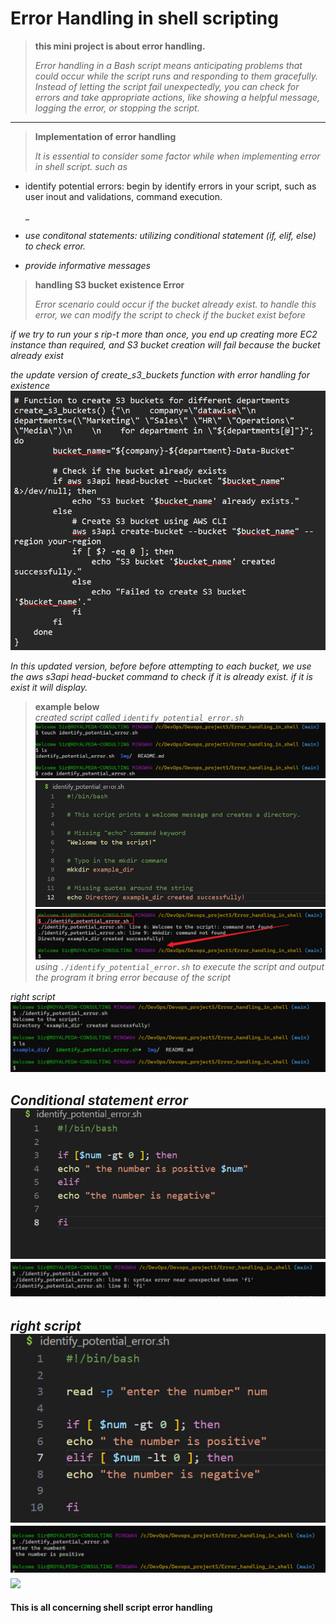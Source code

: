 # **Error Handling in shell scripting**

>**this mini project is about error handling.**
_<p>Error handling in a Bash script means anticipating problems that could occur while the script runs and responding to them gracefully. Instead of letting the script fail unexpectedly, you can check for errors and take appropriate actions, like showing a helpful message, logging the error, or stopping the script.</p>_

----
> **Implementation of error handling**
_<p>It is essential to consider some factor while when implementing error in shell script. such as_
- identify potential errors: begin by identify errors in your script, such as user inout and validations, command execution.</p>_
- _<p>use conditonal statements: utilizing conditional statement (if, elif, else) to check error.</p>_
- _<p>provide informative messages</p>_


>**handling S3 bucket existence Error**
_<p>Error scenario could occur if the bucket already exist. to handle this error, we can modify the script to check if the bucket exist before</p>_

_<p>if we try to run your s rip-t more than once, you end up creating more EC2 instance than required, and S3 bucket creation will fail because the bucket already exist</p>_

_the update version of create_s3_buckets function with error handling for existence_
![](./Img/newww%20buc.jpg)
_<p>In this updated version, before before attempting to each bucket, we use the aws s3api head-bucket command to check if it is already exist. if it is exist it will display.</p>_

>**example below**<br>
_created script called `identify_potential_error.sh`_
![](./Img/1.%20created%20id.jpg)
![](./Img/2.0%20error%20editor.jpg)
![](./Img/2.%20err.jpg)
_using `./identify_potential_error.sh` to execute the script and output the program it bring error because of the script_

_right script_
![](./Img/2.1%20worked.jpg)

_Conditional statement error_
![](./Img/3.%20conditional%20erro%20editor.jpg)
![](./Img/3.%20output.jpg)
----

_right script_
![](./Img/4.%20original%20code.jpg)
![](./Img/4.%20output.jpg)
![](./Img/5.2%20if%20execute.jpg)
---


**This is all concerning shell script error handling**